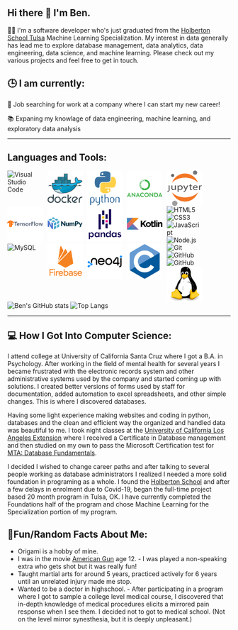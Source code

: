## Hi there 👋 I'm Ben.

👨‍🎓 I'm a software developer who's just graduated from the [Holberton School Tulsa](https://www.holbertonschool.com/) Machine Learning Specialization.
My interest in data generally has lead me to explore database management, data analytics, data engineering, data science, and machine learning. Please check out my various projects and feel free to get in touch.

## 🕒 I am currently:

💼 Job searching for work at a company where I can start my new career!

📚 Expaning my knowlage of data engineering, machine learning, and exploratory data analysis

---

## Languages and Tools:

[<img align="left" alt="Visual Studio Code" width="80px" src="https://cdn.jsdelivr.net/gh/devicons/devicon/icons/vscode/vscode-original-wordmark.svg" style="padding-right:10px;" />](https://code.visualstudio.com/ "Visual Studio ")
[<img align="left" alt="Docker" width="80px" src="https://raw.githubusercontent.com/devicons/devicon/1119b9f84c0290e0f0b38982099a2bd027a48bf1/icons/docker/docker-original-wordmark.svg" style="padding-right:10px;" />](https://www.docker.com/ "Docker")
[<img align="left" alt="Python" width="80px" src="https://raw.githubusercontent.com/devicons/devicon/1119b9f84c0290e0f0b38982099a2bd027a48bf1/icons/python/python-original-wordmark.svg" style="padding-right:10px;" />](https://www.python.org/ "Python")
[<img align="left" alt="Anaconda" width="80px" src="https://raw.githubusercontent.com/devicons/devicon/1119b9f84c0290e0f0b38982099a2bd027a48bf1/icons/anaconda/anaconda-original-wordmark.svg" style="padding-right:10px;" />](https://www.anaconda.com/ "Anaconda")
[<img align="left" alt="Jupyter" width="80px" src="https://raw.githubusercontent.com/devicons/devicon/1119b9f84c0290e0f0b38982099a2bd027a48bf1/icons/jupyter/jupyter-original-wordmark.svg" style="padding-right:10px;" />](https://www.python.org/ "Jupyter")
[<img align="left" alt="TensorFlow" width="80px" src="https://raw.githubusercontent.com/devicons/devicon/1119b9f84c0290e0f0b38982099a2bd027a48bf1/icons/tensorflow/tensorflow-original-wordmark.svg" style="padding-right:10px;" />](https://www.tensorflow.org/ "Tensorflow")
[<img align="left" alt="Numpy" width="80px" src="https://raw.githubusercontent.com/devicons/devicon/1119b9f84c0290e0f0b38982099a2bd027a48bf1/icons/numpy/numpy-original-wordmark.svg" style="padding-right:10px;" />](https://numpy.org/ "Numpy")
[<img align="left" alt="Pandas" width="80px" src="https://raw.githubusercontent.com/devicons/devicon/1119b9f84c0290e0f0b38982099a2bd027a48bf1/icons/pandas/pandas-original-wordmark.svg" style="padding-right:10px;" />](https://pandas.pydata.org/ "Pandas")
[<img align="left" alt="Kotlin" width="80px" src="https://raw.githubusercontent.com/devicons/devicon/1119b9f84c0290e0f0b38982099a2bd027a48bf1/icons/kotlin/kotlin-original-wordmark.svg" style="padding-right:10px;" />](https://kotlinlang.org/ "Kotlin")
[<img align="left" alt="HTML5" width="80px" src="https://cdn.jsdelivr.net/gh/devicons/devicon/icons/html5/html5-original-wordmark.svg" style="padding-right:10px;" />](https://html.spec.whatwg.org/multipage/ "HTML5")
[<img align="left" alt="CSS3" width="80px" src="https://cdn.jsdelivr.net/gh/devicons/devicon/icons/css3/css3-original-wordmark.svg" style="padding-right:10px;" />](https://www.w3.org/TR/2001/WD-css3-roadmap-20010523/ "CSS3")
[<img align="left" alt="JavaScript" width="80px" src="https://cdn.jsdelivr.net/gh/devicons/devicon/icons/javascript/javascript-original.svg" style="padding-right:10px;" />](https://www.javascript.com/ "JavaScript")
[<img align="left" alt="Node.js" width="80px" src="https://cdn.jsdelivr.net/gh/devicons/devicon/icons/nodejs/nodejs-original-wordmark.svg" style="padding-right:10px;" />](https://nodejs.org/ "Node.js")
[<img align="left" alt="MySQL" width="80px" src="https://cdn.jsdelivr.net/gh/devicons/devicon/icons/mysql/mysql-original-wordmark.svg" style="padding-right:10px;" />](https://www.mysql.com/ "MySQL")
[<img align="left" alt="Firebase" width="80px" src="https://raw.githubusercontent.com/devicons/devicon/1119b9f84c0290e0f0b38982099a2bd027a48bf1/icons/firebase/firebase-plain-wordmark.svg" style="padding-right:10px;" />](https://firebase.google.com/ "Firebase")
[<img align="left" alt="Neo4j" width="80px" src="https://raw.githubusercontent.com/devicons/devicon/1119b9f84c0290e0f0b38982099a2bd027a48bf1/icons/neo4j/neo4j-original-wordmark.svg" style="padding-right:10px;" />](https://neo4j.com/ "Neo4j")
[<img align="left" alt="C90" width="80px" src="https://raw.githubusercontent.com/devicons/devicon/1119b9f84c0290e0f0b38982099a2bd027a48bf1/icons/c/c-original.svg" style="padding-right:10px;" />](https://www.iso-9899.info/wiki/The_Standard "C90")
[<img align="left" alt="Git" width="80px" src="https://cdn.jsdelivr.net/gh/devicons/devicon/icons/git/git-original-wordmark.svg" style="padding-right:10px;" />](https://git-scm.com/ "Git")
[<img align="left" alt="GitHub" width="80px" src="https://user-images.githubusercontent.com/3369400/139447912-e0f43f33-6d9f-45f8-be46-2df5bbc91289.png" style="padding-right:10px;" />](www.github.com/#gh-light-mode-only "GitHub")
[<img align="left" alt="GitHub" width="80px" src="https://user-images.githubusercontent.com/3369400/139448065-39a229ba-4b06-434b-bc67-616e2ed80c8f.png" style="padding-right:10px;" />](www.github.com/#gh-dark-mode-only "GitHub")
[<img align="left" alt="Linux" width="80px" src="https://raw.githubusercontent.com/devicons/devicon/1119b9f84c0290e0f0b38982099a2bd027a48bf1/icons/linux/linux-original.svg" style="padding-right:10px;" />](https://www.linux.org/ "Linux")
<br />
<br />
![Ben's GitHub stats](https://github-readme-stats.vercel.app/api?username=BenDoschGit&theme=tokyonight&hide=issues&count_private=true&include_all_commits=true&show_icons=true&line_height=29) ![Top Langs](https://github-readme-stats.vercel.app/api/top-langs/?username=BenDoschGit&theme=tokyonight&langs_count=8&hide=SCSS&layout=compact)

---

## 💻 How I Got Into Computer Science:

 I attend college at University of California Santa Cruz where I got a B.A. in Psychology. After working in the field of mental health for several years I became frustrated with the electronic records system and other administrative systems used by the company and started coming up with solutions. I created better versions of forms used by staff for documentation, added automation to excel spreadsheets, and other simple changes. This is where I discovered databases.

 Having some light experience making websites and coding in python, databases and the clean and efficient way the organized and handled data was beautiful to me. I took night classes at the [University of California Los Angeles Extension](https://www.uclaextension.edu/digital-technology/data-analytics-management/certificate/database-management) where I received a Certificate in Database management and then studied on my own to pass the Microsoft Certification test for [MTA: Database Fundamentals](https://docs.microsoft.com/en-us/learn/certifications/mta-database-fundamentals/). 

 I decided I wished to change career paths and after talking to several people working as database administrators I realized I needed a more solid foundation in programing as a whole. I found the [Holberton School](https://www.holbertonschool.com/) and after a few delays in enrolment due to Covid-19, began the full-time project based 20 month program in Tulsa, OK. I have currently completed the Foundations half of the program and chose Machine Learning for the Specialization portion of my program.
  
## 🎉Fun/Random Facts About Me:
  * Origami is a hobby of mine.
  * I was in the movie [American Gun](https://www.imdb.com/title/tt0416471/?ref_=ttfc_fc_tt) age 12. - I was played a non-speaking extra who gets shot but it was really fun!
  * Taught martial arts for around 5 years, practiced actively for 6 years until an unrelated injury made me stop.
  * Wanted to be a doctor in highschool. - After participating in a program where I got to sample a college level medical course, I discovered that in-depth knowledge of medical procedures elicits a mirrored pain response when I see them. I decided not to got to medical school. (Not on the level mirror synesthesia, but it is deeply unpleasant.)
